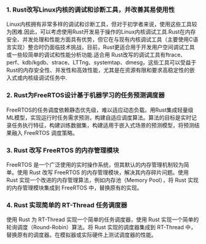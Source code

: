 ### 1. Rust改写Linux内核的调试和诊断工具，并改善其易使用性

Linux内核拥有非常多样的调试和诊断工具，但对于初学者来说，使用这些工具较为困难.因此，可以考虑使用Rust开发易于操作的Linux内核调试工具.Rust在内存安全、并发处理和性能方面具有优势，但它在与现有内核调试工具（主要使用C语言实现）整合时仍面临技术挑战，目前，Rust更适合用于开发用户空间调试工具或一些较简单的调试和性能分析功能.适合用 Rust改写的调试工具有ftrace、perf、kdb/kgdb、strace、LTTng、systemtap、dmesg，这些工具可以受益于Rust的内存安全性、并发性和高效性能，尤其是在资源有限和要求高稳定性的嵌入式或内核级调试任务中.

### 2. Rust为FreeRTOS设计基于机器学习的任务预测调度器

FreeRTOS的任务调度依赖静态优先级，难以适应动态负载。用Rust集成轻量级ML模型，实现运行时任务需求预测，构建自适应调度算法。算法的目标是实时记录任务执行特征，构建训练数据集，构建适用于嵌入式场景的预测模型，将预测结果融入 FreeRTOS 调度策略。

### 3. Rust 改写 FreeRTOS 的内存管理模块

FreeRTOS 是一个广泛使用的实时操作系统，但其默认的内存管理机制较为简单。使用 Rust 改写 FreeRTOS 的内存管理模块，解决其内存碎片问题。使用 Rust 实现一个改进的内存管理算法，例如内存池（Memory Pool），将 Rust 实现的内存管理模块集成到 FreeRTOS 中，替换原有的实现。

### 4. Rust 实现简单的 RT-Thread 任务调度器

使用 Rust 为 RT-Thread 实现一个简单的任务调度器，使用 Rust 实现一个简单的轮询调度（Round-Robin）算法。将 Rust 实现的调度器集成到 RT-Thread 中，替换原有的调度器。在模拟器或实际硬件上测试调度器的性能。